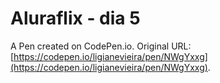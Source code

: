 # Aluraflix - dia 5

A Pen created on CodePen.io. Original URL: [https://codepen.io/ligianevieira/pen/NWgYxxg](https://codepen.io/ligianevieira/pen/NWgYxxg).


